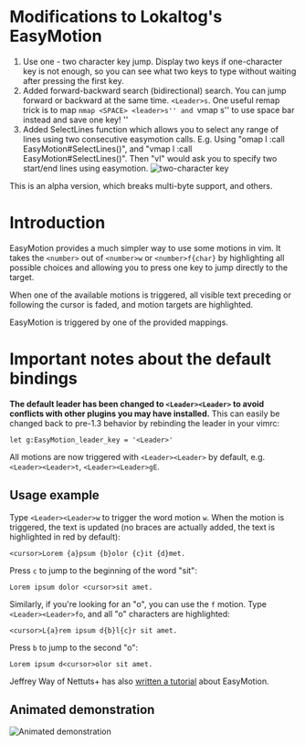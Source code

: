 # Modifications to Lokaltog's EasyMotion
1. Use one - two character key jump. Display two keys if one-character key is not enough, so you can see what two keys to type without waiting after pressing the first key.
2. Added forward-backward search (bidirectional) search. You can jump forward or backward at the same time. `<Leader>s`. One useful remap trick is to map ``nmap <SPACE> <leader>s'' and ``vmap <SPACE> <leader>s'' to use space bar instead and save one key!
''
3. Added SelectLines function which allows you to select any range of lines using two consecutive easymotion calls. E.g. Using "omap l :call EasyMotion#SelectLines()<CR>", and "vmap l :call EasyMotion#SelectLines()<CR>". Then "vl" would ask you to specify two start/end lines using easymotion.
![two-character key](http://homes.cs.washington.edu/~supasorn/easymotion.gif)

This is an alpha version, which breaks multi-byte support, and others.
# Introduction

EasyMotion provides a much simpler way to use some motions in vim. It
takes the `<number>` out of `<number>w` or `<number>f{char}` by
highlighting all possible choices and allowing you to press one key to
jump directly to the target.

When one of the available motions is triggered, all visible text
preceding or following the cursor is faded, and motion targets are
highlighted.

EasyMotion is triggered by one of the provided mappings.

# Important notes about the default bindings

**The default leader has been changed to `<Leader><Leader>` to avoid 
conflicts with other plugins you may have installed.** This can easily be 
changed back to pre-1.3 behavior by rebinding the leader in your vimrc:

	let g:EasyMotion_leader_key = '<Leader>'

All motions are now triggered with `<Leader><Leader>` by default, e.g.
`<Leader><Leader>t`, `<Leader><Leader>gE`.

## Usage example

Type `<Leader><Leader>w` to trigger the word motion `w`. When the motion is
triggered, the text is updated (no braces are actually added, the text
is highlighted in red by default):

	<cursor>Lorem {a}psum {b}olor {c}it {d}met.

Press `c` to jump to the beginning of the word "sit":

	Lorem ipsum dolor <cursor>sit amet.

Similarly, if you're looking for an "o", you can use the `f` motion.
Type `<Leader><Leader>fo`, and all "o" characters are highlighted:

	<cursor>L{a}rem ipsum d{b}l{c}r sit amet.

Press `b` to jump to the second "o":

	Lorem ipsum d<cursor>olor sit amet.

Jeffrey Way of Nettuts+ has also [written
a tutorial](http://net.tutsplus.com/tutorials/other/vim-essential-plugin-easymotion/)
about EasyMotion.

## Animated demonstration

![Animated demonstration](http://oi54.tinypic.com/2yysefm.jpg)
